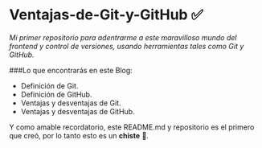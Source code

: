 # Ventajas-de-Git-y-GitHub ✅
*Mi primer repositorio para adentrarme a este maravilloso mundo del frontend y control de versiones, usando herramientas tales como Git y GitHub.*

###Lo que encontrarás en este Blog:
* Definición de Git.
* Definición de GitHub.
* Ventajas y desventajas de Git.
* Ventajas y desventajas de GitHub.

Y como amable recordatorio, este README.md y repositorio es el primero que creó, por lo tanto esto es un **chiste** 🤥.